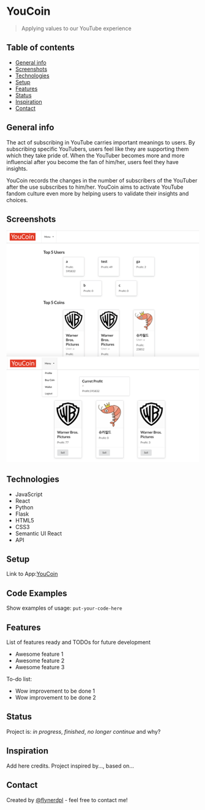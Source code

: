 # YouCoin
> Applying values to our YouTube experience

## Table of contents
* [General info](#general-info)
* [Screenshots](#screenshots)
* [Technologies](#technologies)
* [Setup](#setup)
* [Features](#features)
* [Status](#status)
* [Inspiration](#inspiration)
* [Contact](#contact)

## General info
The act of subscribing in YouTube carries important meanings to users. By subscribing specific YouTubers, users feel like they are supporting them which they take pride of. When the YouTuber becomes more and more influencial after you become the fan of him/her, users feel they have insights.

YouCoin records the changes in the number of subscribers of the YouTuber after the use subscribes to him/her. YouCoin aims to activate YouTube fandom culture even more by helping users to validate their insights and choices.

## Screenshots
![Example screenshot1](./screenshot/main.png)
![Example screenshot2](./screenshot/wallet.png)

## Technologies
* JavaScript
* React
* Python
* Flask
* HTML5
* CSS3
* Semantic UI React
* API

## Setup
Link to App:[YouCoin](#https://youcoin-react.herokuapp.com/)

## Code Examples
Show examples of usage:
`put-your-code-here`

## Features
List of features ready and TODOs for future development

* Awesome feature 1
* Awesome feature 2
* Awesome feature 3

To-do list:

* Wow improvement to be done 1
* Wow improvement to be done 2

## Status
Project is: _in progress_, _finished_, _no longer continue_ and why?

## Inspiration
Add here credits. Project inspired by..., based on...

## Contact
Created by [@flynerdpl](https://www.flynerd.pl/) - feel free to contact me!
